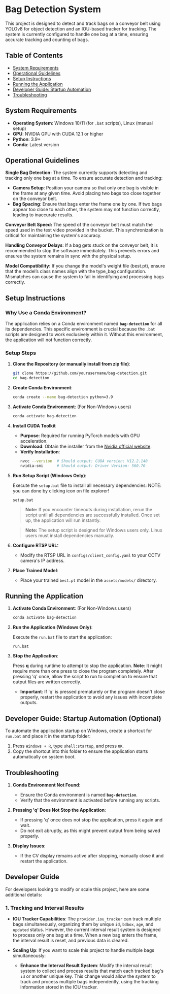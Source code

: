 # Bag Detection System

This project is designed to detect and track bags on a conveyor belt using YOLOv8 for object detection and an IOU-based tracker for tracking. The system is currently configured to handle one bag at a time, ensuring accurate tracking and counting of bags.

## Table of Contents

- [System Requirements](#system-requirements)
- [Operational Guidelines](#Operational-Guidelines)
- [Setup Instructions](#setup-instructions)
- [Running the Application](#running-the-application)
- [Developer Guide: Startup Automation](#developer-guide-startup-automation)
- [Troubleshooting](#troubleshooting)

## System Requirements

- **Operating System**: Windows 10/11 (for `.bat` scripts), Linux (manual setup)
- **GPU**: NVIDIA GPU with CUDA 12.1 or higher
- **Python**: 3.9+
- **Conda**: Latest version

## Operational Guidelines 
**Single Bag Detection:** The system currently supports detecting and tracking only one bag at a time. To ensure accurate detection and tracking:

- **Camera Setup**: Position your camera so that only one bag is visible in the frame at any given time. Avoid placing two bags too close together on the conveyor belt.
- **Bag Spacing**: Ensure that bags enter the frame one by one. If two bags appear too close to each other, the system may not function correctly, leading to inaccurate results.

**Conveyor Belt Speed:** The speed of the conveyor belt must match the speed used in the test video provided in the bucket. This synchronization is critical for maintaining the system's accuracy.

**Handling Conveyor Delays**: If a bag gets stuck on the conveyor belt, it is recommended to stop the software immediately. This prevents errors and ensures the system remains in sync with the physical setup.

**Model Compatibility:** If you change the model's weight file (best.pt), ensure that the model’s class names align with the type_bag configuration. Mismatches can cause the system to fail in identifying and processing bags correctly.

## Setup Instructions

### Why Use a Conda Environment?

The application relies on a Conda environment named **`bag-detection`** for all its dependencies. This specific environment is crucial because the `.bat` scripts are designed to work exclusively within it. Without this environment, the application will not function correctly.

### Setup Steps

1. **Clone the Repository (or manually install from zip file)**: 

   ```bash
   git clone https://github.com/yourusername/bag-detection.git
   cd bag-detection
   ```

2. **Create Conda Environment**:

   ```bash
   conda create --name bag-detection python=3.9
   ```

3. **Activate Conda Environment**: (For Non-Windows users)

   ```bash
   conda activate bag-detection
   ```

4. **Install CUDA Toolkit**

   - **Purpose**: Required for running PyTorch models with GPU acceleration.
   - **Download**: Obtain the installer from the [Nvidia official website](https://developer.nvidia.com/cuda-toolkit).
   - **Verify Installation**:
     ```bash
     nvcc --version  # Should output: CUDA version: V12.2.140
     nvidia-smi      # Should output: Driver Version: 560.70
     ```

5. **Run Setup Script (Windows Only)**:

   Execute the `setup.bat` file to install all necessary dependencies:
   NOTE: you can done by clicking icon on file explorer!
   ```batch
   setup.bat
   ```

   > **Note:** If you encounter timeouts during installation, rerun the script until all dependencies are successfully installed. Once set up, the application will run instantly.

   > **Note:** The setup script is designed for Windows users only. Linux users must install dependencies manually.

6. **Configure RTSP URL:**

   - Modify the RTSP URL in `configs/client_config.yaml` to your CCTV camera's IP address.

7. **Place Trained Model**:

   - Place your trained `best.pt` model in the `assets/models/` directory.

## Running the Application

1. **Activate Conda Environment**: (For Non-Windows users)

   ```bash
   conda activate bag-detection
   ```

2. **Run the Application (Windows Only)**:

   Execute the `run.bat` file to start the application:

   ```batch
   run.bat
   ```

3. **Stop the Application**:

   Press **q** during runtime to attempt to stop the application. 
   **Note**: It might require more than one press to close the program completely. After pressing 'q' once, allow the script to run to completion to ensure that output files are written correctly.

   - **Important**: If 'q' is pressed prematurely or the program doesn't close properly, restart the application to avoid any issues with incomplete outputs.


## Developer Guide: Startup Automation (Optional)

To automate the application startup on Windows, create a shortcut for `run.bat` and place it in the startup folder:

1. Press `Windows + R`, type `shell:startup`, and press `OK`.
2. Copy the shortcut into this folder to ensure the application starts automatically on system boot.

## Troubleshooting

1. **Conda Environment Not Found**:
   - Ensure the Conda environment is named **`bag-detection`**.
   - Verify that the environment is activated before running any scripts.

2. **Pressing 'q' Does Not Stop the Application**:
   - If pressing 'q' once does not stop the application, press it again and wait.
   - Do not exit abruptly, as this might prevent output from being saved properly.

3. **Display Issues**:
   - If the CV display remains active after stopping, manually close it and restart the application.


## Developer Guide

For developers looking to modify or scale this project, here are some additional details:

### 1. **Tracking and Interval Results**

- **IOU Tracker Capabilities**: The `provider.iou_tracker` can track multiple bags simultaneously, organizing them by unique `id`, `bdbox`, `age`, and `updated` status. However, the current interval result system is designed to process only one bag at a time. When a new bag enters the frame, the interval result is reset, and previous data is cleared. 

- **Scaling Up**: If you want to scale this project to handle multiple bags simultaneously:
  - **Enhance the Interval Result System**: Modify the interval result system to collect and process results that match each tracked bag's `id` or another unique key. This change would allow the system to track and process multiple bags independently, using the tracking information stored in the IOU tracker.
